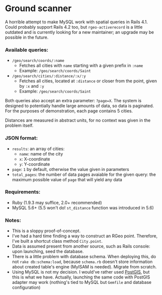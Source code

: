 # Ground scanner

A horrible attempt to make MySQL work with spatial queries in Rails 4.1. Could probably support Rails 4.2 too, but `rgeo-activerecord` is a little outdated and is currently looking for a new maintainer; an upgrade may be possible in the future.

### Available queries:

* `/geo/search/coords/:name`
  * Fetches all cities with `name` starting with a given prefix in `:name`
  * Example: `/geo/search/coords/Saint`  
* `/geo/search/cities/:distance/:x/:y`
  * Fetches all cities, located at `:distance` or closer from the point, given by `:x` and `:y`
  * Example: `/geo/search/coords/Saint`

Both queries also accept an extra parameter: `?page=X`. The system is designed to potentially handle large amounts of data, so data is paginated. For the purposes of demonstration, each page contains 5 cities.

Distances are measured in abstract units, for no context was given in the problem itself.

### JSON format:

* `results`: an array of cities:
  * `name`: name of the city
  * `x`: X-coordinate
  * `y`: Y-coordinate
* `page`: `1` by default, otherwise the value given in parameters
* `total_pages`: the number of data pages avaiable for the given query: the maximum possible value of `page` that will yield any data

### Requirements:

* Ruby (1.9.3 may suffice, 2.0+ recommended)
* MySQL 5.6+ (5.5 won't do! `st_distance` function was introduced in 5.6)

### Notes:

* This is a sloppy proof-of-concept.
* I've had a hard time finding a way to construct an RGeo point. Therefore, I've built a shortcut class method `City.point`.
* Data is assumed present from another source, such as Rails console: upon launching, seed the database.
* There is a little problem with database schema. When deploying this, do not `rake db:schema:load`, because `schema.rb` doesn't store information about created table's engine (MyISAM is needed). Migrate from scratch.
* Using MySQL is not my decision. I would've rather used [PostGIS](http://postgis.net/), but this is what we have. Actually, launching the same code with PostGIS adapter may work (nothing's tied to MySQL but `Gemfile` and database configuration)
